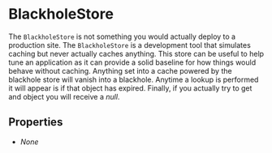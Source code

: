 # BlackholeStore

The `BlackholeStore` is not something you would actually deploy to a production site. The `BlackholeStore` is a development tool that simulates caching but never actually caches anything. This store can be useful to help tune an application as it can provide a solid baseline for how things would behave without caching. Anything set into a cache powered by the blackhole store will vanish into a blackhole. Anytime a lookup is performed it will appear is if that object has expired. Finally, if you actually try to get and object you will receive a *null*.

## Properties 
* *None*